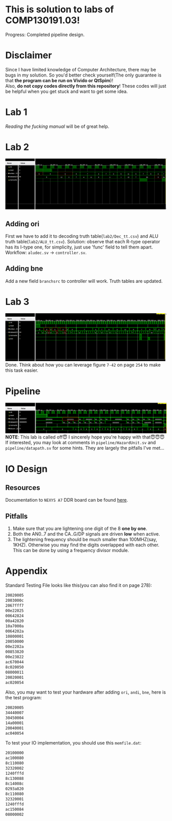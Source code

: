 # This is solution to labs of COMP130191.03!
Progress: Completed pipeline design.

# Disclaimer
Since I have limited knowledge of Computer Architecture, there may be bugs in my solution.
So you'd better check yourself(The only guarantee is that **the program can be run on Vivido or QtSpim**)!  
Also, **do not copy codes directly from this repository**! These codes will just be helpful when you get stuck and want to
get some idea.

# Lab 1
*Reading the fucking manual* will be of great help.

# Lab 2
![Simulation](lab2.png)
## Adding ori
First we have to add it to decoding truth table(`lab2/Dec_tt.csv`) and ALU truth table(`lab2/ALU_tt.csv`).
Solution: observe that each R-type operator has its I-type one, for simplicity, just use 'func' field to 
tell them apart.  
Workflow: `aludec.sv` $\rightarrow$ `controller.sv`.
## Adding bne
Add a new field `branchsrc` to controller will work. Truth tables are updated.

# Lab 3
![Simulation](lab3.png)
Done. Think about how you can leverage figure `7-42` on page `254` to make this task easier.

# Pipeline
![Simulation](pipeline.png)
**NOTE**: This lab is called off😇 I sincerely hope you're happy with that😇😇😇  
If interested, you may look at comments in `pipeline/HazardUnit.sv` and `pipeline/datapath.sv` for some hints. They are largely the pitfalls I've met...

# IO Design
## Resources
Documentation to `NEXYS A7` DDR board can be found [here](https://digilent.com/reference/programmable-logic/nexys-a7/reference-manual#seven-segment_display).

## Pitfalls
<ol>
  <li>Make sure that you are lightening one digit of the 8 <b>one by one</b>.</li>
  <li>Both the AN0..7 and the CA..G/DP signals are driven <b>low</b> when active.</li>
  <li>The lightening frequency should be much smaller than 100MHZ(say, 1KHZ). Otherwise you may find the digits overlapped 
  with each other. This can be done by using a frequency divisor module.
  </li>
</ol>

# Appendix
Standard Testing File looks like this(you can also find it on page 278):
```
20020005
2003000c
2067fff7
00e22025
00642824
00a42820
10a7000a
0064202a
10800001
20050000
00e2202a
00853820
00e23822
ac670044
8c020050
08000011
20020001
ac020054
```
Also, you may want to test your hardware after adding `ori`, `andi`, `bne`, here is the test program:
```
20020005
34440007
30450004
14a00001
20040001
ac040054
```

To test your IO implementation, you should use this `memfile.dat`:
```
20100000
ac100080
8c110080
32320002
1240fffd
8c130088
8c14008c
0293a820
8c110080
32320001
1240fffd
ac150084
08000002
```
